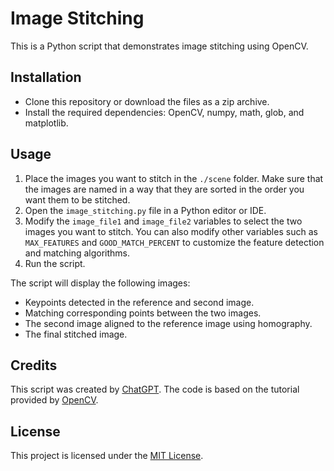 # Image Stitching

This is a Python script that demonstrates image stitching using OpenCV. 

## Installation

- Clone this repository or download the files as a zip archive.
- Install the required dependencies: OpenCV, numpy, math, glob, and matplotlib.

## Usage

1. Place the images you want to stitch in the `./scene` folder. Make sure that the images are named in a way that they are sorted in the order you want them to be stitched.
2. Open the `image_stitching.py` file in a Python editor or IDE.
3. Modify the `image_file1` and `image_file2` variables to select the two images you want to stitch. You can also modify other variables such as `MAX_FEATURES` and `GOOD_MATCH_PERCENT` to customize the feature detection and matching algorithms.
4. Run the script.

The script will display the following images:
- Keypoints detected in the reference and second image.
- Matching corresponding points between the two images.
- The second image aligned to the reference image using homography.
- The final stitched image.

## Credits

This script was created by [ChatGPT](https://github.com/ChatGPT). The code is based on the tutorial provided by [OpenCV](https://opencv-python-tutroals.readthedocs.io/en/latest/py_tutorials/py_feature2d/py_matcher/py_matcher.html). 

## License

This project is licensed under the [MIT License](https://github.com/ChatGPT/image-stitching/blob/main/LICENSE).
